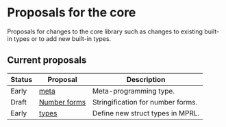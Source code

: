 # Proposals for the core #

Proposals for changes to the core library such as changes to existing built-in types or to add new built-in types.


## Current proposals ##

| Status | Proposal               | Description                               |
| ------ | ---------------------- | ----------------------------------------- |
| Early  | [meta][2]              | Meta-programming type.                    |
| Draft  | [Number forms][1]      | Stringification for number forms.         |
| Early  | [types][3]             | Define new struct types in MPRL.          |

[1]: number_forms.md
[2]: meta.md
[3]: types.md
